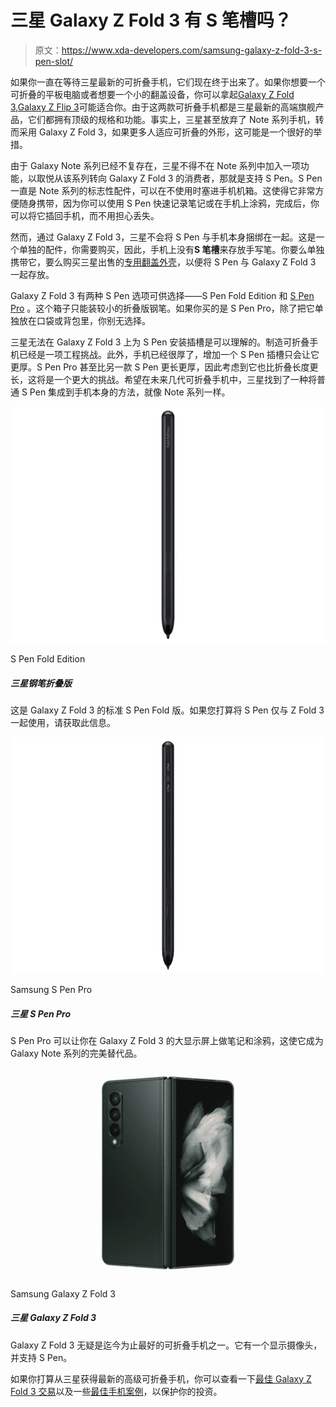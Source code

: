 # 三星 Galaxy Z Fold 3 有 S 笔槽吗？

> 原文：<https://www.xda-developers.com/samsung-galaxy-z-fold-3-s-pen-slot/>

如果你一直在等待三星最新的可折叠手机，它们现在终于出来了。如果你想要一个可折叠的平板电脑或者想要一个小的翻盖设备，你可以拿起[Galaxy Z Fold 3](https://www.xda-developers.com/samsung-galaxy-z-fold-3/),[Galaxy Z Flip 3](https://www.xda-developers.com/samsung-galaxy-z-flip-3/)可能适合你。由于这两款可折叠手机都是三星最新的高端旗舰产品，它们都拥有顶级的规格和功能。事实上，三星甚至放弃了 Note 系列手机，转而采用 Galaxy Z Fold 3，如果更多人适应可折叠的外形，这可能是一个很好的举措。

由于 Galaxy Note 系列已经不复存在，三星不得不在 Note 系列中加入一项功能，以取悦从该系列转向 Galaxy Z Fold 3 的消费者，那就是支持 S Pen。S Pen 一直是 Note 系列的标志性配件，可以在不使用时塞进手机机箱。这使得它非常方便随身携带，因为你可以使用 S Pen 快速记录笔记或在手机上涂鸦，完成后，你可以将它插回手机，而不用担心丢失。

然而，通过 Galaxy Z Fold 3，三星不会将 S Pen 与手机本身捆绑在一起。这是一个单独的配件，你需要购买，因此，手机上没有**S 笔槽**来存放手写笔。你要么单独携带它，要么购买三星出售的[专用翻盖外壳](https://shop-links.co/1749353889535005180?u1=9b2533ab-b2d7-4695-8742-0c008a3b363e)，以便将 S Pen 与 Galaxy Z Fold 3 一起存放。

Galaxy Z Fold 3 有两种 S Pen 选项可供选择——S Pen Fold Edition 和 [S Pen Pro](https://www.xda-developers.com/samsung-s-pen-pro/) 。这个箱子只能装较小的折叠版钢笔。如果你买的是 S Pen Pro，除了把它单独放在口袋或背包里，你别无选择。

三星无法在 Galaxy Z Fold 3 上为 S Pen 安装插槽是可以理解的。制造可折叠手机已经是一项工程挑战。此外，手机已经很厚了，增加一个 S Pen 插槽只会让它更厚。S Pen Pro 甚至比另一款 S Pen 更长更厚，因此考虑到它也比折叠长度更长，这将是一个更大的挑战。希望在未来几代可折叠手机中，三星找到了一种将普通 S Pen 集成到手机本身的方法，就像 Note 系列一样。

 <picture>![This S Pen is lighter and requires no charging. It caters to more casual users and costs significantly less.](img/96f6b3ca3143a04d04d50f4df3c6a7e6.png)</picture> 

S Pen Fold Edition

##### 三星钢笔折叠版

这是 Galaxy Z Fold 3 的标准 S Pen Fold 版。如果您打算将 S Pen 仅与 Z Fold 3 一起使用，请获取此信息。

 <picture>![The S Pen Pro is a premium stylus from Samsung that works with the Galaxy Z Fold 3 and a few other Samsung tablets and laptops.](img/34321ae069295f37fdd0ea8b2e0845e4.png)</picture> 

Samsung S Pen Pro

##### 三星 S Pen Pro

S Pen Pro 可以让你在 Galaxy Z Fold 3 的大显示屏上做笔记和涂鸦，这使它成为 Galaxy Note 系列的完美替代品。

 <picture>![Get a straight $500 discount on the Galaxy Z Fold 3 from Walmart.](img/ff1caedab835954550741888e30007b9.png)</picture> 

Samsung Galaxy Z Fold 3

##### 三星 Galaxy Z Fold 3

Galaxy Z Fold 3 无疑是迄今为止最好的可折叠手机之一。它有一个显示摄像头，并支持 S Pen。

如果你打算从三星获得最新的高级可折叠手机，你可以查看一下[最佳 Galaxy Z Fold 3 交易](https://www.xda-developers.com/best-galaxy-z-fold-3-deals/)以及一些[最佳手机案例](https://www.xda-developers.com/best-samsung-galaxy-z-fold-3-cases/)，以保护你的投资。
